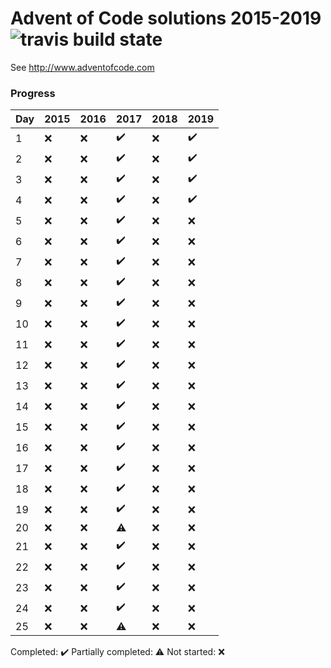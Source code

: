 # Advent of Code solutions 2015-2019 ![travis build state](https://travis-ci.org/chrlembeck/aoc2017.svg?branch=master)

See http://www.adventofcode.com

### Progress

Day | 2015 | 2016 | 2017                | 2018 | 2019
--- | ---- | ---- | ------------------- | ---- | ----
 1  | :x:  | :x:  | :heavy_check_mark:  | :x:  | :heavy_check_mark:
 2  | :x:  | :x:  | :heavy_check_mark:  | :x:  | :heavy_check_mark:
 3  | :x:  | :x:  | :heavy_check_mark:  | :x:  | :heavy_check_mark:
 4  | :x:  | :x:  | :heavy_check_mark:  | :x:  | :heavy_check_mark:
 5  | :x:  | :x:  | :heavy_check_mark:  | :x:  | :x:
 6  | :x:  | :x:  | :heavy_check_mark:  | :x:  | :x:
 7  | :x:  | :x:  | :heavy_check_mark:  | :x:  | :x:
 8  | :x:  | :x:  | :heavy_check_mark:  | :x:  | :x:
 9  | :x:  | :x:  | :heavy_check_mark:  | :x:  | :x:
 10 | :x:  | :x:  | :heavy_check_mark:  | :x:  | :x:
 11 | :x:  | :x:  | :heavy_check_mark:  | :x:  | :x:
 12 | :x:  | :x:  | :heavy_check_mark:  | :x:  | :x:
 13 | :x:  | :x:  | :heavy_check_mark:  | :x:  | :x:
 14 | :x:  | :x:  | :heavy_check_mark:  | :x:  | :x:
 15 | :x:  | :x:  | :heavy_check_mark:  | :x:  | :x:
 16 | :x:  | :x:  | :heavy_check_mark:  | :x:  | :x:
 17 | :x:  | :x:  | :heavy_check_mark:  | :x:  | :x:
 18 | :x:  | :x:  | :heavy_check_mark:  | :x:  | :x:
 19 | :x:  | :x:  | :heavy_check_mark:  | :x:  | :x:
 20 | :x:  | :x:  | :warning:           | :x:  | :x:
 21 | :x:  | :x:  | :heavy_check_mark:  | :x:  | :x:
 22 | :x:  | :x:  | :heavy_check_mark:  | :x:  | :x:
 23 | :x:  | :x:  | :heavy_check_mark:  | :x:  | :x:
 24 | :x:  | :x:  | :heavy_check_mark:  | :x:  | :x:
 25 | :x:  | :x:  | :warning:           | :x:  | :x:

Completed: :heavy_check_mark:
Partially completed: :warning:
Not started: :x:
